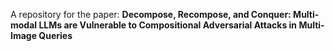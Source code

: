 A repository for the paper: **Decompose, Recompose, and Conquer: Multi-modal LLMs are Vulnerable to Compositional Adversarial Attacks in Multi-Image Queries**
